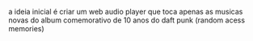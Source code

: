 a ideia inicial é criar um web audio player que toca apenas as musicas novas do album comemorativo de 10 anos do daft punk (random acess memories) 